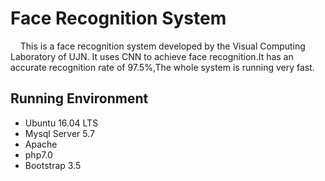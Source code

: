 # Face Recognition System 
&nbsp;&nbsp;&nbsp;&nbsp;This is a face recognition system developed by the Visual Computing Laboratory of UJN. It uses CNN to achieve face recognition.It has an accurate recognition rate of 97.5%,The whole system is running very fast.

## Running Environment
* Ubuntu 16.04 LTS
* Mysql Server 5.7
* Apache
* php7.0
* Bootstrap 3.5
